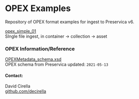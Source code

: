 # OPEX Examples

Repository of OPEX format examples for ingest to Preservica v6.

[opex_simple_01](opex_simple_01/)  
SIngle file ingest, in container -> collection -> asset



### OPEX Information/Reference

[OPEXMetadata_schema.xsd](OPEXMetadata_schema.xsd)  
OPEX schema from Preservica updated: `2021-05-13`






#### Contact:
David Cirella  
[github.com/decirella](https://github.com/decirella)
